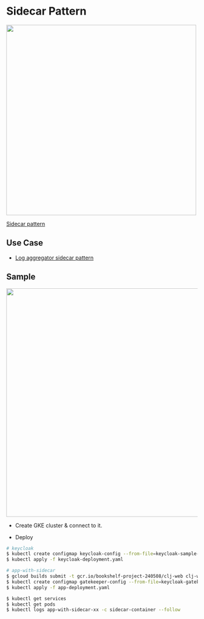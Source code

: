 # Sidecar Pattern

<img src="http://turnoff.us/image/en/depressed-developer-52.png" width="500">

[Sidecar pattern
](https://docs.microsoft.com/en-us/azure/architecture/patterns/sidecar)

## Use Case

- [Log aggregator sidecar pattern
](https://cloud.google.com/solutions/best-practices-for-operating-containers#log_aggregator_sidecar_pattern)

## Sample

<img src="https://miro.medium.com/max/1400/0*L6GAQ_uhKQGRVzcH" width="600">

- Create GKE cluster & connect to it.

- Deploy
```sh
# keycloak
$ kubectl create configmap keycloak-config --from-file=keycloak-sample-realm.json
$ kubectl apply -f keycloak-deployment.yaml

# app-with-sidecar
$ gcloud builds submit -t gcr.io/bookshelf-project-240508/clj-web clj-web/
$ kubectl create configmap gatekeeper-config --from-file=keycloak-gatekeeper.yaml
$ kubectl apply -f app-deployment.yaml

$ kubectl get services
$ kubectl get pods
$ kubectl logs app-with-sidecar-xx -c sidecar-container --follow
```
